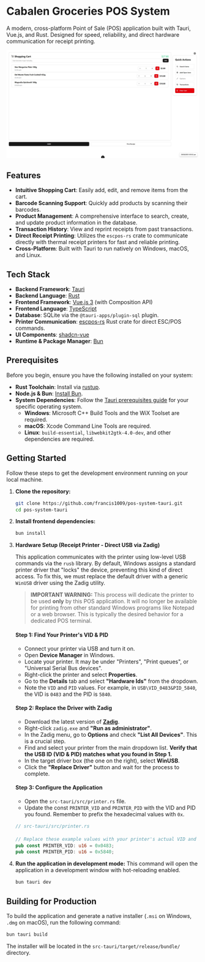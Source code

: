 # Cabalen Groceries POS System

A modern, cross-platform Point of Sale (POS) application built with Tauri, Vue.js, and Rust.
Designed for speed, reliability, and direct hardware communication for receipt printing.

![Application Screenshot](images/image.jpg)

## Features

- **Intuitive Shopping Cart**: Easily add, edit, and remove items from the cart.
- **Barcode Scanning Support**: Quickly add products by scanning their barcodes.
- **Product Management**: A comprehensive interface to search, create, and update product
  information in the database.
- **Transaction History**: View and reprint receipts from past transactions.
- **Direct Receipt Printing**: Utilizes the `escpos-rs` crate to communicate directly with thermal
  receipt printers for fast and reliable printing.
- **Cross-Platform**: Built with Tauri to run natively on Windows, macOS, and Linux.

## Tech Stack

- **Backend Framework**: [Tauri](https://tauri.app/)
- **Backend Language**: [Rust](https://www.rust-lang.org/)
- **Frontend Framework**: [Vue.js 3](https://vuejs.org/) (with Composition API)
- **Frontend Language**: [TypeScript](https://www.typescriptlang.org/)
- **Database**: SQLite via the `@tauri-apps/plugin-sql` plugin.
- **Printer Communication**: [escpos-rs](https://crates.io/crates/escpos) Rust crate for direct
  ESC/POS commands.
- **UI Components**: [shadcn-vue](https://www.shadcn-vue.com/)
- **Runtime & Package Manager**: [Bun](https://bun.sh/)

## Prerequisites

Before you begin, ensure you have the following installed on your system:

- **Rust Toolchain**: Install via [rustup](https://rustup.rs/).
- **Node.js & Bun**: [Install Bun](https://bun.sh/docs/installation).
- **System Dependencies**: Follow the
  [Tauri prerequisites guide](https://tauri.app/v1/guides/getting-started/prerequisites) for your
  specific operating system.
  - **Windows**: Microsoft C++ Build Tools and the WiX Toolset are required.
  - **macOS**: Xcode Command Line Tools are required.
  - **Linux**: `build-essential`, `libwebkit2gtk-4.0-dev`, and other dependencies are required.

## Getting Started

Follow these steps to get the development environment running on your local machine.

1.  **Clone the repository:**

    ```bash
    git clone https://github.com/francis1009/pos-system-tauri.git
    cd pos-system-tauri
    ```

2.  **Install frontend dependencies:**

    ```bash
    bun install
    ```

3.  **Hardware Setup (Receipt Printer - Direct USB via Zadig)**

    This application communicates with the printer using low-level USB commands via the `rusb`
    library. By default, Windows assigns a standard printer driver that "locks" the device,
    preventing this kind of direct access. To fix this, we must replace the default driver with a
    generic `WinUSB` driver using the Zadig utility.

    > **IMPORTANT WARNING:** This process will dedicate the printer to be used **only** by this POS
    > application. It will no longer be available for printing from other standard Windows programs
    > like Notepad or a web browser. This is typically the desired behavior for a dedicated POS
    > terminal.

    #### Step 1: Find Your Printer's VID & PID

    - Connect your printer via USB and turn it on.
    - Open **Device Manager** in Windows.
    - Locate your printer. It may be under "Printers", "Print queues", or "Universal Serial Bus
      devices".
    - Right-click the printer and select **Properties**.
    - Go to the **Details** tab and select **"Hardware Ids"** from the dropdown.
    - Note the `VID` and `PID` values. For example, in `USB\VID_0483&PID_5840`, the VID is `0483`
      and the PID is `5840`.

    #### Step 2: Replace the Driver with Zadig

    - Download the latest version of **[Zadig](https://zadig.akeo.ie/)**.
    - Right-click `zadig.exe` and **"Run as administrator"**.
    - In the Zadig menu, go to **Options** and check **"List All Devices"**. This is a crucial step.
    - Find and select your printer from the main dropdown list. **Verify that the USB ID (VID & PID)
      matches what you found in Step 1.**
    - In the target driver box (the one on the right), select **WinUSB**.
    - Click the **"Replace Driver"** button and wait for the process to complete.

    #### Step 3: Configure the Application

    - Open the `src-tauri/src/printer.rs` file.
    - Update the const `PRINTER_VID` and `PRINTER_PID` with the VID and PID you found. Remember to prefix
      the hexadecimal values with `0x`.

    ```rust
    // src-tauri/src/printer.rs

    // Replace these example values with your printer's actual VID and PID
    pub const PRINTER_VID: u16 = 0x0483;
    pub const PRINTER_PID: u16 = 0x5840;
    ```

4.  **Run the application in development mode:** This command will open the application in a
    development window with hot-reloading enabled.
    ```bash
    bun tauri dev
    ```

## Building for Production

To build the application and generate a native installer (`.msi` on Windows, `.dmg` on macOS), run
the following command:

```bash
bun tauri build
```

The installer will be located in the `src-tauri/target/release/bundle/` directory.
